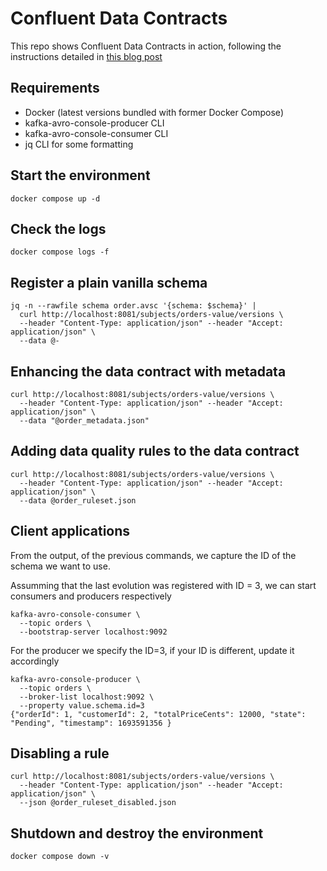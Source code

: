 # Confluent Data Contracts

This repo shows Confluent Data Contracts in action, following the instructions detailed in 
[this blog post](https://www.confluent.io/en-gb/blog/data-contracts-confluent-schema-registry/)


## Requirements

- Docker (latest versions bundled with former Docker Compose)
- kafka-avro-console-producer CLI
- kafka-avro-console-consumer CLI
- jq CLI for some formatting


## Start the environment

```
docker compose up -d
```


## Check the logs

```
docker compose logs -f
```

## Register a plain vanilla schema

```
jq -n --rawfile schema order.avsc '{schema: $schema}' | 
  curl http://localhost:8081/subjects/orders-value/versions \
  --header "Content-Type: application/json" --header "Accept: application/json" \
  --data @-
```

## Enhancing the data contract with metadata

```
curl http://localhost:8081/subjects/orders-value/versions \
  --header "Content-Type: application/json" --header "Accept: application/json" \
  --data "@order_metadata.json"
```

## Adding data quality rules to the data contract

```
curl http://localhost:8081/subjects/orders-value/versions \
  --header "Content-Type: application/json" --header "Accept: application/json" \
  --data @order_ruleset.json
```

## Client applications

From the output, of the previous commands, we capture the ID of the schema we want to use.

Assumming that the last evolution was registered with ID = 3, we can start consumers and 
producers respectively


```
kafka-avro-console-consumer \
  --topic orders \
  --bootstrap-server localhost:9092
```

For the producer we specify the ID=3, if your ID is different, update it accordingly

```
kafka-avro-console-producer \
  --topic orders \
  --broker-list localhost:9092 \
  --property value.schema.id=3
{"orderId": 1, "customerId": 2, "totalPriceCents": 12000, "state": "Pending", "timestamp": 1693591356 }
```

## Disabling a rule

```
curl http://localhost:8081/subjects/orders-value/versions \
  --header "Content-Type: application/json" --header "Accept: application/json" \
  --json @order_ruleset_disabled.json
```

## Shutdown and destroy the environment

```
docker compose down -v
```
